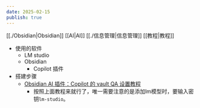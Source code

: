 ```yaml
---
date: 2025-02-15
publish: true
---
```

[[./Obsidian|Obsidian]] [[AI|AI]] [[./信息管理|信息管理]] [[教程|教程]]  
  
- 使用的软件  
	- LM studio  
	- Obsidian  
		- Copilot 插件  
- 搭建步骤  
	- [Obsidian AI 插件：Copilot 的 vault QA 设置教程](https://eryiblog.ink/posts/202501141237.html)  
		- 按照上面教程来就行了，唯一需要注意的是添加lm模型时，要输入密钥`lm-studio`。  

